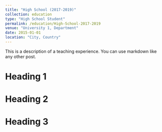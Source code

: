 ```yaml
---
title: "High School (2017-2019)"
collection: education
type: "High School Student"
permalink: /education/High-School-2017-2019
venue: "University 1, Department"
date: 2015-01-01
location: "City, Country"
---
```


This is a description of a teaching experience. You can use markdown like any other post.

Heading 1
======

Heading 2
======

Heading 3
======
